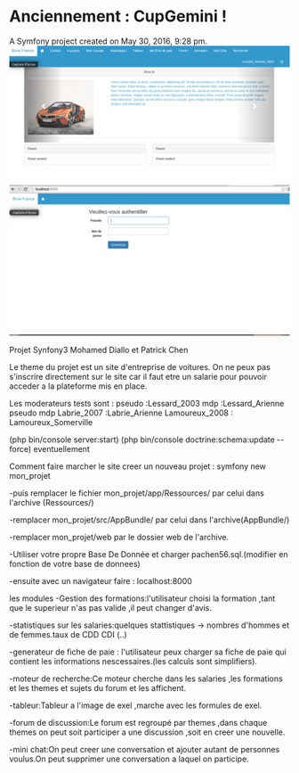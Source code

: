Anciennement : CupGemini !
==========

A Symfony project created on May 30, 2016, 9:28 pm.
![Capture 1](cap.png)</br>
![Capture 2](cap2.png)</br>


Projet Synfony3
Mohamed Diallo et Patrick Chen

Le theme du projet est un site d'entreprise de voitures.
On ne peux pas s'inscrire directement sur le site car il faut etre un salarie
pour pouvoir acceder a la plateforme mis en place.

Les moderateurs tests sont : 
pseudo :Lessard_2003
mdp :Lessard_Arienne
pseudo        mdp
Labrie_2007 :Labrie_Arienne
Lamoureux_2008 : Lamoureux_Somerville

(php bin/console server:start)
(php bin/console doctrine:schema:update --force) eventuellement


Comment faire marcher le site
creer un nouveau projet :
symfony new mon_projet

-puis remplacer le fichier mon_projet/app/Ressources/      par celui dans l'archive (Ressources/)

-remplacer  mon_projet/src/AppBundle/  par celui dans l'archive(AppBundle/)

-remplacer mon_projet/web par le dossier web de l'archive.

-Utiliser votre propre Base De Donnée et charger pachen56.sql.(modifier en fonction de votre base de donnees)

-ensuite avec un navigateur faire : localhost:8000





les modules 
-Gestion des formations:l'utilisateur choisi la formation ,tant que le superieur n'as pas valide ,il peut changer d'avis.

-statistiques sur les salaries:quelques stattistiques -> nombres d'hommes et de femmes.taux de CDD CDI (..)

-generateur de fiche de paie : l'utilisateur peux charger sa fiche de paie qui contient les informations nescessaires.(les calculs sont simplifiers).

-moteur de recherche:Ce moteur cherche dans les salaries ,les formations et les themes et sujets du forum et les affichent.

-tableur:Tableur a l'image de exel ,marche avec les formules de exel.

-forum de discussion:Le forum est regroupé par themes ,dans chaque themes on peut soit participer a une discussion ,soit en creer une nouvelle.

-mini chat:On peut creer une conversation et ajouter autant de personnes voulus.On peut supprimer une conversation a laquel on participe.


